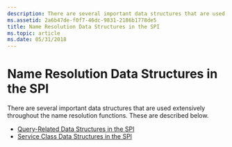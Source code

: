 ```yaml
---
description: There are several important data structures that are used extensively throughout the name resolution functions.
ms.assetid: 2a6b47de-f0f7-46dc-9831-2186b1778de5
title: Name Resolution Data Structures in the SPI
ms.topic: article
ms.date: 05/31/2018
---
```


# Name Resolution Data Structures in the SPI

There are several important data structures that are used extensively throughout the name resolution functions. These are described below.

-   [Query-Related Data Structures in the SPI](query-related-data-structures-in-the-spi-2.md)
-   [Service Class Data Structures in the SPI](service-class-data-structures-in-the-spi-2.md)

 

 



